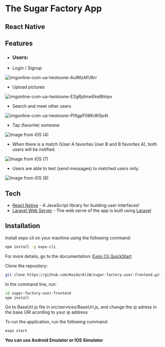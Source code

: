 # The Sugar Factory App
## React Native

## Features

- ### Users:
- Login / Signup

![imgonline-com-ua-twotoone-AuIMzAPJ8rr](https://user-images.githubusercontent.com/89384538/140969919-547db6c9-0364-4a30-80f8-2d185138c874.jpg)
- Upload pictures

![imgonline-com-ua-twotoone-E2gRjdmwEkeBhhpx](https://user-images.githubusercontent.com/89384538/140969451-a48ea572-47ac-4c29-9ad5-7a82e619797a.jpg)

- Search and meet other users

![imgonline-com-ua-twotoone-PIXgpF08Kr8t5p4t](https://user-images.githubusercontent.com/89384538/140970369-b04777ad-e7d8-4b0d-8627-b17ee5e3eb93.jpg)
- Tap (favorite) someone

![Image from iOS (4)](https://user-images.githubusercontent.com/89384538/140970514-a3ed1b19-6edb-41a0-b25d-e5eb1b5951e1.jpg)
- When there is a match (User A favorites User B and B favorites A), both users will be notified.

![Image from iOS (7)](https://user-images.githubusercontent.com/89384538/140970647-7f8c6730-c052-4ef7-bf9a-13b8936fab2d.png)
- Users are able to text (send messages) to matched users only.

![Image from iOS (8)](https://user-images.githubusercontent.com/89384538/140970774-66ddab20-718e-4fae-a7ec-2771ce673c56.png)

## Tech

- [React Native] - A JavaScript library for building user interfaces!
- [Laravel Web Server] - The web serve of the app is built using [Laravel]


## Installation

Install expo cli on your machine using the following command:

```sh
npm install -g expo-cli
```
For more details, go to the documentation: [Expo Cli QuickStart]

Clone the repository:

```sh
git clone https://github.com/HaidarAliN/sugar-factory-user-frontend.git
```
In the command line, run:

```sh
cd sugar-factory-user-frontend
npm install
```


Go to BaseUrl.js file in src/services/BaseUrl.js, and change the ip adress in the base URl acording to your ip address

To run the application, run the following command:
```sh
expo start
```
**You can use Android Emulator or IOS Simulator**


[//]: # (These are reference links used in the body of this note and get stripped out when the markdown processor does its job. There is no need to format nicely because it shouldn't be seen. Thanks SO - http://stackoverflow.com/questions/4823468/store-comments-in-markdown-syntax)

   [React Native]: <https://reactnative.dev/>
   [Laravel Web Server]: <https://github.com/HaidarAliN/sugar-factory-server.git>
   [Laravel]: <https://laravel.com/>
   [Expo Cli QuickStart]: <https://reactnative.dev/docs/environment-setup>
   [node.js]: <http://nodejs.org>
   [npm Docs]: <https://docs.npmjs.com/>
